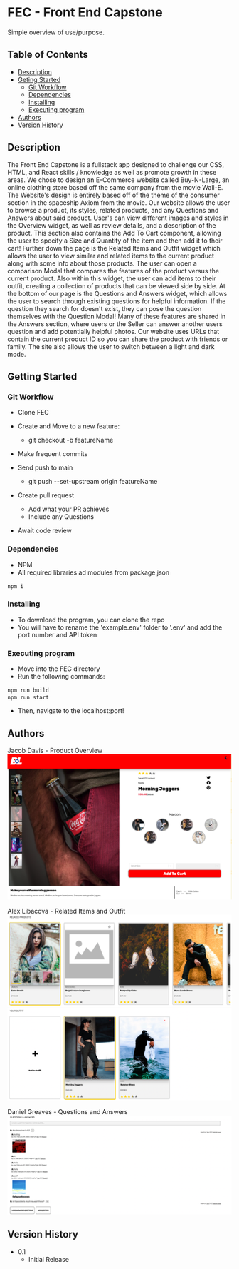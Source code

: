   # FEC - Front End Capstone

Simple overview of use/purpose.

## Table of Contents
  * [Description](#description)
  * [Geting Started](#getting-started)
    * [Git Workflow](#git-workflow)
    * [Dependencies](#dependencies)
    * [Installing](#installing)
    * [Executing program](#executing-program)
  * [Authors](#authors)
  * [Version History](#version-history)

## Description

The Front End Capstone is a fullstack app designed to challenge our CSS, HTML, and React skills / knowledge as well as promote growth in these areas.
We chose to design an E-Commerce website called Buy-N-Large, an online clothing store based off the same company from the movie Wall-E.
The Website's design is entirely based off of the theme of the consumer section in the spaceship Axiom from the movie.
Our website allows the user to browse a product, its styles, related products, and any Questions and Answers about said product.
User's can view different images and styles in the Overview widget, as well as review details, and a description of the product.
This section also contains the Add To Cart component, allowing the user to specify a Size and Quantity of the item and then add it to their cart!
Further down the page is the Related Items and Outfit widget which allows the user to view similar and related items to the current product along with some info about those products.
The user can open a comparison Modal that compares the features of the product versus the current product.
Also within this widget, the user can add items to their outfit, creating a collection of products that can be viewed side by side.
At the bottom of our page is the Questions and Answers widget, which allows the user to search through existing questions for helpful information.
If the question they search for doesn't exist, they can pose the question themselves with the Question Modal!
Many of these features are shared in the Answers section, where users or the Seller can answer another users question and add potentially helpful photos.
Our website uses URLs that contain the current product ID so you can share the product with friends or family.
The site also allows the user to switch between a light and dark mode.

## Getting Started

### Git Workflow

* Clone FEC

* Create and Move to a new feature:
    * git checkout -b featureName

* Make frequent commits

* Send push to main
    * git push --set-upstream origin featureName

* Create pull request
    * Add what your PR achieves
    * Include any Questions

*  Await code review

### Dependencies

* NPM
* All required libraries ad modules from package.json
```
npm i
```

### Installing

* To download the program, you can clone the repo
* You will have to rename the 'example.env' folder to '.env' and add the port number and API token

### Executing program

* Move into the FEC directory
* Run the following commands:
```
npm run build
npm run start
```
* Then, navigate to the localhost:port!

## Authors

Jacob Davis - Product Overview
![Screenshot](README_IMAGES/overview.png)

Alex Libacova - Related Items and Outfit
![Screenshot](README_IMAGES/related.png)
![Screenshot](README_IMAGES/outfit.png)

Daniel Greaves - Questions and Answers
![Screenshot](README_IMAGES/q&a.png)

## Version History

* 0.1
    * Initial Release
